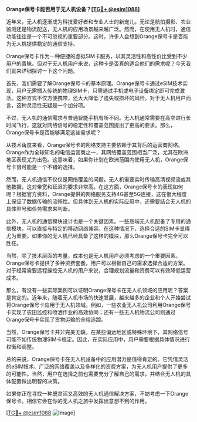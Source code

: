 **Orange保号卡能否用于无人机设备？[[TG💪+ @esim1088](https://t.me/s/esim1088)]**

近年来，无人机逐渐成为科技爱好者和专业人士的新宠儿。无论是航拍摄影、农业监测还是物流配送，无人机的应用场景越来越广泛。然而，在使用无人机时，通信功能往往是一个不可忽视的重要部分。这时，许多人会想到Orange保号卡是否能为无人机提供稳定的通信支持。

Orange保号卡作为一种便捷的虚拟SIM卡服务，以其灵活性和高性价比受到不少用户的青睐。但对于无人机用户来说，这种卡是否真的适合他们的需求呢？今天我们就来详细探讨一下这个问题。

首先，我们需要了解Orange保号卡的基本原理。Orange保号卡通过eSIM技术实现，用户无需插入传统的物理SIM卡，只需通过手机或电子设备绑定即可完成激活。这种方式不仅方便携带，还大大降低了遗失或损坏的风险。对于无人机用户而言，这种灵活性无疑是一个加分项。

不过，无人机的通信需求与普通智能手机有所不同。无人机通常需要在高空进行长时间飞行，这就对网络信号的稳定性和覆盖范围提出了更高的要求。那么，Orange保号卡是否能够满足这些需求呢？

从技术角度来看，Orange保号卡的网络支持主要依赖于其背后的运营商网络。Orange作为全球知名的电信运营商之一，其网络覆盖范围相当广泛，尤其在欧洲地区表现尤为出色。这意味着，如果你计划在欧洲范围内使用无人机，Orange保号卡很可能是一个不错的选择。

然而，无人机通信不仅仅是网络覆盖的问题。无人机需要实时传输高清视频流或其他数据，这对带宽和延迟的要求非常高。在这方面，Orange保号卡的表现如何呢？根据官方资料，Orange提供的网络服务支持4G甚至5G连接，这在很大程度上保证了数据传输的流畅性。但具体到无人机的实际应用中，还需要结合无人机的具体型号和任务需求来判断。

此外，无人机的通信模块设计也是一个关键因素。一些高端无人机配备了专用的通信模块，可以直接与特定的移动网络兼容。在这种情况下，选择合适的SIM卡显得尤为重要。如果你的无人机已经具备了这样的模块，那么Orange保号卡完全可以胜任。

当然，除了技术层面的考量，成本也是无人机用户必须考虑的一个重要因素。Orange保号卡提供了多种资费套餐，用户可以根据自己的需求选择合适的方案。对于经常需要远程操控无人机的用户来说，合理规划流量和资费可以有效降低运营成本。

那么，有没有一些实际案例可以证明Orange保号卡在无人机领域的应用呢？答案是肯定的。近年来，随着无人机市场的快速发展，越来越多的企业和个人开始尝试将Orange保号卡应用于无人机领域。例如，一些农业无人机公司利用Orange保号卡实现了农田监控和喷洒作业的高效协同；还有一些无人机物流公司则通过Orange保号卡实现了货物运输的全程追踪。

当然，Orange保号卡并非完美无缺。在某些偏远地区或特殊环境下，其网络信号可能不如传统物理SIM卡稳定。因此，在实际应用中，用户需要根据具体情况进行权衡和调整。

总的来说，Orange保号卡在无人机设备中的应用潜力是值得肯定的。它凭借灵活的eSIM技术、广泛的网络覆盖以及多样化的资费方案，为无人机用户提供了更多的可能性。当然，用户在选择之前也需要充分了解自己的需求，并结合无人机的具体配置做出明智的决策。

如果你正在寻找一种既灵活又高效的无人机通信解决方案，不妨考虑一下Orange保号卡。相信它会在你的无人机之旅中发挥出意想不到的作用。

[[TG💪+ @esim1088](https://t.me/s/esim1088) ![Image](https://i.postimg.cc/4NQfJmqS/Snipaste-2025-05-13-00-14-12.png)]